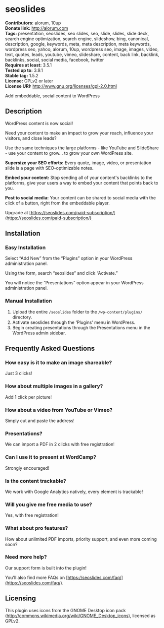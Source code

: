 # seoslides #
**Contributors:** alorum, 10up  
**Donate link:** http://alorum.com  
**Tags:** presentation, seoslides, seo slides, seo, slide, slides, slide deck, search engine optimization, search engine, slideshow, bing, canonical, description, google, keywords, meta, meta description, meta keywords, wordpress seo, yahoo, alorum, 10up, wordpress seo, image, images, video, text, quotes, leads, youtube, vimeo, slideshare, content, back link, backlink, backlinks, social, social media, facebook, twitter  
**Requires at least:** 3.5.1  
**Tested up to:** 3.9.1  
**Stable tag:** 1.5.2  
**License:** GPLv2 or later  
**License URI:** http://www.gnu.org/licenses/gpl-2.0.html  

Add embeddable, social content to WordPress

## Description ##

WordPress content is now social!

Need your content to make an impact to grow your reach, influence your visitors, and close leads?

Use the same techniques the large platforms - like YouTube and SlideShare - use your content to grow... to grow your own WordPress site.

**Supersize your SEO efforts:** Every quote, image, video, or presentation slide is a page with SEO-optimizable notes.

**Embed your content:** Stop sending all of your content's backlinks to the platforms, give your users a way to embed your content that points back to you.

**Post to social media:** Your content can be shared to social media with the click of a button, right from the embeddable player.

Upgrade at [https://seoslides.com/paid-subscription/](https://seoslides.com/paid-subscription/) 


## Installation ##

### Easy Installation ###

Select “Add New” from the “Plugins” option in your WordPress administration panel.

Using the form, search “seoslides” and click “Activate.”

You will notice the “Presentations” option appear in your WordPress administration panel.

### Manual Installation ###

1. Upload the entire `/seoslides` folder to the `/wp-content/plugins/` directory.
1. Activate seoslides through the 'Plugins' menu in WordPress.
1. Begin creating presentations through the Presentations menu in the WordPress admin sidebar.

## Frequently Asked Questions ##

### How easy is it to make an image shareable? ###

Just 3 clicks!

### How about multiple images in a gallery? ###

Add 1 click per picture!

### How about a video from YouTube or Vimeo? ###

Simply cut and paste the address!

### Presentations? ###

We can import a PDF in 2 clicks with free registration!

### Can I use it to present at WordCamp? ###

Strongly encouraged!

### Is the content trackable? ###

We work with Google Analytics natively, every element is trackable!

### Will you give me free media to use? ###

Yes, with free registration!

### What about pro features? ###

How about unlimited PDF imports, priority support, and even more coming soon?

### Need more help? ###

Our support form is built into the plugin!

You'll also find more FAQs on [https://seoslides.com/faq/](https://seoslides.com/faq/).

## Licensing ##

This plugin uses icons from the GNOME Desktop icon pack (http://commons.wikimedia.org/wiki/GNOME_Desktop_icons), licensed as GPLv2.